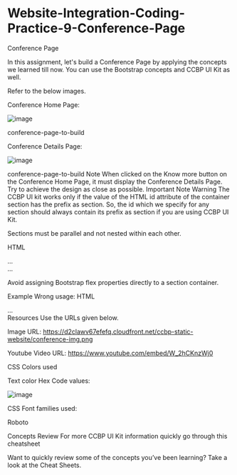 # Website-Integration-Coding-Practice-9-Conference-Page

Conference Page

In this assignment, let's build a Conference Page by applying the concepts we learned till now. You can use the Bootstrap concepts and CCBP UI Kit as well.

Refer to the below images.

Conference Home Page:

![image](https://github.com/user-attachments/assets/b8af03f0-7cba-4414-9e41-d50faf3d9bd0)

conference-page-to-build

Conference Details Page:

![image](https://github.com/user-attachments/assets/691de490-95a4-4517-b45b-035aa39ef7e8)

conference-page-to-build
Note
When clicked on the Know more button on the Conference Home Page, it must display the Conference Details Page.
Try to achieve the design as close as possible.
Important Note
Warning
The CCBP UI kit works only if the value of the HTML id attribute of the container section has the prefix as section. So, the id which we specify for any section should always contain its prefix as section if you are using CCBP UI Kit.

Sections must be parallel and not nested within each other.

HTML
<div id="sectionHomePage">...</div>
<div id="sectionConferencePage">...</div>

Avoid assigning Bootstrap flex properties directly to a section container.

Example
Wrong usage:
HTML
<div id="sectionHomepage" class="d-flex">
  ...
</div>
Resources
Use the URLs given below.

Image URL: https://d2clawv67efefq.cloudfront.net/ccbp-static-website/conference-img.png

Youtube Video URL: https://www.youtube.com/embed/W_2hCKnzWj0

CSS Colors used

Text color Hex Code values:

![image](https://github.com/user-attachments/assets/596096d5-e758-4dd3-ac39-76ae49f3bc9a)


CSS Font families used:

Roboto

Concepts Review
For more CCBP UI Kit information quickly go through this cheatsheet

Want to quickly review some of the concepts you’ve been learning? Take a look at the Cheat Sheets.

